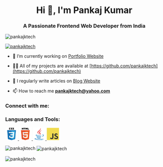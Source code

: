 <h1 align="center">Hi 👋, I'm Pankaj Kumar</h1>
<h3 align="center">A Passionate Frontend Web Developer from India</h3>

<p align="left"> <img src="https://komarev.com/ghpvc/?username=pankajktech&label=Profile%20views&color=0e75b6&style=flat" alt="pankajktech" /> </p>

<p align="left"> <a href="https://github.com/ryo-ma/github-profile-trophy"><img src="https://github-profile-trophy.vercel.app/?username=pankajktech" alt="pankajktech" /></a> </p>

- 🔭 I’m currently working on [Portfolio Website](https://pankajktech.github.io/Portf/)

- 👨‍💻 All of my projects are available at [https://github.com/pankajktech](https://github.com/pankajktech)

- 📝 I regularly write articles on [Blog Website](https://www.pankajktech.blogspot.com)

- 📫 How to reach me **pankajktech@yahoo.com**

<h3 align="left">Connect with me:</h3>
<p align="left">
</p>

<h3 align="left">Languages and Tools:</h3>
<p align="left"> <a href="https://www.w3schools.com/css/" target="_blank" rel="noreferrer"> <img src="https://raw.githubusercontent.com/devicons/devicon/master/icons/css3/css3-original-wordmark.svg" alt="css3" width="40" height="40"/> </a> <a href="https://www.w3.org/html/" target="_blank" rel="noreferrer"> <img src="https://raw.githubusercontent.com/devicons/devicon/master/icons/html5/html5-original-wordmark.svg" alt="html5" width="40" height="40"/> </a> <a href="https://www.java.com" target="_blank" rel="noreferrer"> <img src="https://raw.githubusercontent.com/devicons/devicon/master/icons/java/java-original.svg" alt="java" width="40" height="40"/> </a> <a href="https://developer.mozilla.org/en-US/docs/Web/JavaScript" target="_blank" rel="noreferrer"> <img src="https://raw.githubusercontent.com/devicons/devicon/master/icons/javascript/javascript-original.svg" alt="javascript" width="40" height="40"/> </a> </p>

<p><img align="left" src="https://github-readme-stats.vercel.app/api/top-langs?username=pankajktech&show_icons=true&locale=en&layout=compact" alt="pankajktech" /></p>

<p>&nbsp;<img align="center" src="https://github-readme-stats.vercel.app/api?username=pankajktech&show_icons=true&locale=en" alt="pankajktech" /></p>

<p><img align="center" src="https://github-readme-streak-stats.herokuapp.com/?user=pankajktech&" alt="pankajktech" /></p>
